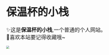 # 保温杯的小栈
✨这是**保温杯的小栈**,一个普通的个人网站。
<br/>
👀喜欢本站要记得收藏哦~
<br/>

<img src="https://s1.ax1x.com/2020/11/07/B4DHB9.png" style="zoom: 50%;" />